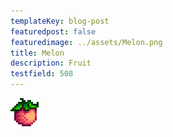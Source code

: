 ```yaml
---
templateKey: blog-post
featuredpost: false
featuredimage: ../assets/Melon.png
title: Melon
description: Fruit
testfield: 508
---
```

![Melon](../assets/Melon.png)